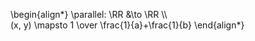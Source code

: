 \begin{align\*}
\parallel: \RR &\to \RR \\\\\
(x, y) \mapsto 1 \over \frac{1}{a}+\frac{1}{b}
\end{align\*}